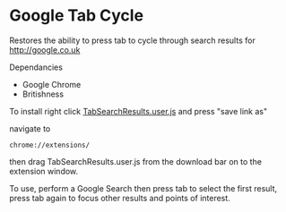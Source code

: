 # Google Tab Cycle

Restores the ability to press tab to cycle through search results for http://google.co.uk

Dependancies 
- Google Chrome
- Britishness

To install right click [TabSearchResults.user.js](https://github.com/slifin/Google-Tab-Cycle/raw/master/TabSearchResults.user.js) and press "save link as"

navigate to

    chrome://extensions/
then drag TabSearchResults.user.js from the download bar on to the extension window.

To use, perform a Google Search then press tab to select the first result, press tab again to focus other results and points of interest.
